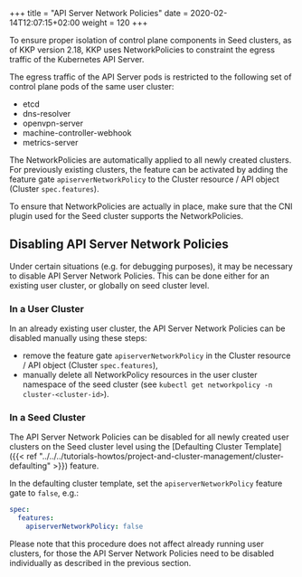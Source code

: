 +++
title = "API Server Network Policies"
date = 2020-02-14T12:07:15+02:00
weight = 120
+++

To ensure proper isolation of control plane components in Seed clusters, as of KKP version 2.18, KKP uses NetworkPolicies to constraint the egress traffic of the Kubernetes API Server.

The egress traffic of the API Server pods is restricted to the following set of control plane pods of the same user cluster:

- etcd
- dns-resolver
- openvpn-server
- machine-controller-webhook
- metrics-server

The NetworkPolicies are automatically applied to all newly created clusters. For previously existing clusters, the feature can be activated by adding the feature gate `apiserverNetworkPolicy` to the Cluster resource / API object (Cluster `spec.features`).

To ensure that NetworkPolicies are actually in place, make sure that the CNI plugin used for the Seed cluster supports the NetworkPolicies.

## Disabling API Server Network Policies
Under certain situations (e.g. for debugging purposes), it may be necessary to disable API Server Network Policies. This can be done either for an existing user cluster, or globally on seed cluster level.

### In a User Cluster
In an already existing user cluster, the API Server Network Policies can be disabled manually using these steps:

 - remove the feature gate `apiserverNetworkPolicy` in the Cluster resource / API object (Cluster `spec.features`),
 - manually delete all NetworkPolicy resources in the user cluster namespace of the seed cluster (see `kubectl get networkpolicy -n cluster-<cluster-id>`).

### In a Seed Cluster
The API Server Network Policies can be disabled for all newly created user clusters on the Seed cluster level using the [Defaulting Cluster Template]({{< ref "../../../tutorials-howtos/project-and-cluster-management/cluster-defaulting" >}}) feature.

In the defaulting cluster template, set the `apiserverNetworkPolicy` feature gate to `false`, e.g.:

```yaml
spec:
  features:
    apiserverNetworkPolicy: false
```

Please note that this procedure does not affect already running user clusters, for those the API Server Network Policies need to be disabled individually as described in the previous section.

